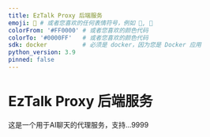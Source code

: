 ```yaml
---
title: EzTalk Proxy 后端服务
emoji: 💬 # 或者您喜欢的任何表情符号，例如 🚀, 🤖
colorFrom: '#FF0000' # 或者您喜欢的颜色代码
colorTo: '#0000FF'   # 或者您喜欢的颜色代码
sdk: docker          # 必须是 docker，因为您是 Docker 应用
python_version: 3.9
pinned: false
---
```


# EzTalk Proxy 后端服务

这是一个用于AI聊天的代理服务，支持...9999

